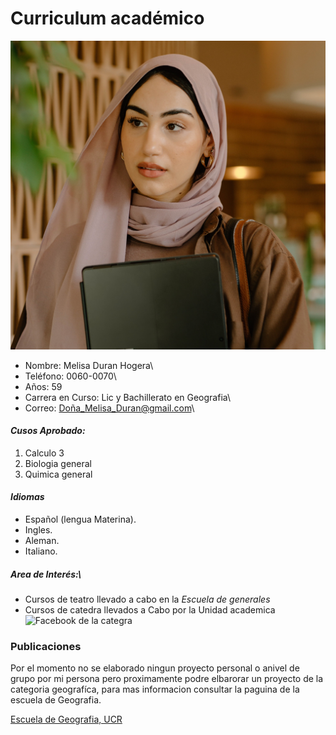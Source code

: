 **Curriculum académico**
========================


![Imagen de Microsoft 365](doña.jpg)

- Nombre: Melisa Duran Hogera\
- Teléfono: 0060-0070\
- Años: 59 
- Carrera en Curso: Lic y Bachillerato en Geografia\
- Correo: Doña_Melisa_Duran@gmail.com\

#### **_Cusos Aprobado:_**

1. Calculo 3
2. Biologia general
3. Quimica general

#### **_Idiomas_**

- Español (lengua Materina).
- Ingles.
- Aleman.
- Italiano.

##### Area de Interés:\
- Cursos de teatro llevado a cabo en la _Escuela de generales_
- Cursos de catedra llevados a Cabo por la Unidad academica\
![Facebook de la categra](https://scontent.fsjo14-1.fna.fbcdn.net/v/t1.6435-9/164584796_103886961798482_7654528265235947651_n.png?stp=dst-png_p526x296&_nc_cat=111&ccb=1-7&_nc_sid=730e14&_nc_ohc=aFIJm1NYO-EAX-aXscV&_nc_ht=scontent.fsjo14-1.fna&oh=00_AfD7OPE-ddIKcyn8gVAiMdXm0dXYu84nol_KLFx-znhe0A&oe=644C144B)	


### Publicaciones
Por el momento no se elaborado ningun proyecto personal o anivel de grupo por mi persona pero proximamente podre elbarorar un proyecto de la categoria geografíca, para mas informacion consultar la paguina de la escuela de Geografia.

[Escuela de Geografia, UCR](https://geografia.fcs.ucr.ac.cr/index.php)





